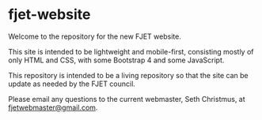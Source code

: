 # fjet-website
Welcome to the repository for the new FJET website.

This site is intended to be lightweight and mobile-first, consisting mostly of only HTML and CSS, with some
Bootstrap 4 and some JavaScript. 

This repository is intended to be a living repository so that the site can be update as needed by the 
FJET council.

Please email any questions to the current webmaster, Seth Christmus, at fjetwebmaster@gmail.com.
